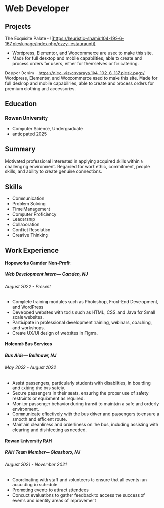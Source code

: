 # Web Developer



## Projects
The Exquisite Palate - ![https://heuristic-shamir.104-192-6-167.plesk.page/index.php/ozzy-restauraunt/}
 - Wordpress, Elementor, and Woocommerce are used to make this site.
 - Made for full desktop and mobile capabilities, able to create and process orders for users, either for themselves or for catering.

Dapper Denim - https://nice-visvesvaraya.104-192-6-167.plesk.page/
Wordpress, Elementor, and Woocommerce used to make this site.
Made for full desktop and mobile capabilities, able to create and process orders for premium clothing and accessories.



## Education
### Rowan University
  - Computer Science, Undergraduate
  - anticipated 2025

## Summary
Motivated professional interested in applying acquired skills within a challenging environment. Regarded for work ethic, commitment, people skills, and ability to create genuine connections. 


## Skills
- Communication 
- Problem Solving  
- Time Management 
- Computer Proficiency
- Leadership
- Collaboration
- Conflict Resolution
- Creative Thinking



## Work Experience

#### Hopeworks Camden Non-Profit 
##### Web Development Intern— Camden, NJ
###### August 2022 - Present
- Complete training modules such as Photoshop, Front-End Development,
and WordPress
- Developed websites with tools such as HTML, CSS, and Java for Small
scale websites.
- Participate in professional development training, webinars, coaching,
and workshops.
- Create UX/UI design of websites in Figma.


#### Holcomb Bus Services
##### Bus Aide— Bellmawr, NJ
###### May 2022 - August 2022
 - Assist passengers, particularly students with disabilities, in boarding and exiting the bus safely.
 - Secure passengers in their seats, ensuring the proper use of safety restraints or equipment as required.
 - Monitor passenger behavior during transit to maintain a safe and orderly environment.
 - Communicate effectively with the bus driver and passengers to ensure a smooth and efficient route.
 - Maintain cleanliness and orderliness on the bus, including assisting with cleaning and disinfecting as needed.



#### Rowan University RAH
##### RAH Team Member— Glassboro, NJ
###### August 2021 - November 2021
 - Coordinating with staff and volunteers to ensure that all events run according to schedule
 - Promoting events  to attract attendees
 - Conduct evaluations to gather feedback to access the success of events and identity areas of improvement


